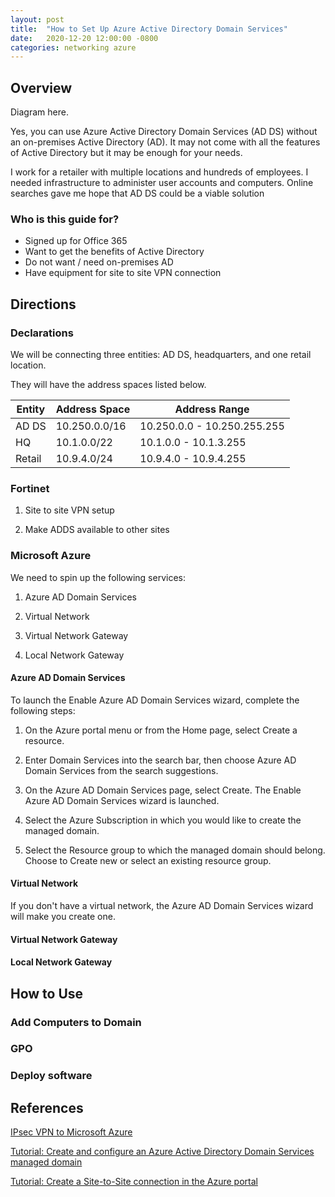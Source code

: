 ```yaml
---
layout: post
title:  "How to Set Up Azure Active Directory Domain Services"
date:   2020-12-20 12:00:00 -0800
categories: networking azure
---
```

## Overview

Diagram here.

Yes, you can use Azure Active Directory Domain Services (AD DS) without an on-premises Active Directory (AD). It may not come with all the features of Active Directory but it may be enough for your needs.

I work for a retailer with multiple locations and hundreds of employees. I needed infrastructure to administer user accounts and computers. Online searches gave me hope that AD DS could be a viable solution

### Who is this guide for?

* Signed up for Office 365
* Want to get the benefits of Active Directory
* Do not want / need on-premises AD
* Have equipment for site to site VPN connection  

## Directions

### Declarations

We will be connecting three entities: AD DS, headquarters, and one retail location.

They will have the address spaces listed below.

 Entity | Address Space | Address Range
 ---|---|---
 AD DS | 10.250.0.0/16 | 10.250.0.0 - 10.250.255.255
 HQ | 10.1.0.0/22 | 10.1.0.0 - 10.1.3.255
 Retail | 10.9.4.0/24 | 10.9.4.0 - 10.9.4.255

### Fortinet

1. Site to site VPN setup

1. Make ADDS available to other sites

### Microsoft Azure

We need to spin up the following services:

1. Azure AD Domain Services

1. Virtual Network

1. Virtual Network Gateway

1. Local Network Gateway

#### Azure AD Domain Services

To launch the Enable Azure AD Domain Services wizard, complete the following steps:

1. On the Azure portal menu or from the Home page, select Create a resource.

1. Enter Domain Services into the search bar, then choose Azure AD Domain Services from the search suggestions.

1. On the Azure AD Domain Services page, select Create. The Enable Azure AD Domain Services wizard is launched.

1. Select the Azure Subscription in which you would like to create the managed domain.

1. Select the Resource group to which the managed domain should belong. Choose to Create new or select an existing resource group.

#### Virtual Network

If you don't have a virtual network, the Azure AD Domain Services wizard will make you create one.

#### Virtual Network Gateway

#### Local Network Gateway

## How to Use

### Add Computers to Domain

### GPO

### Deploy software

## References

[IPsec VPN to Microsoft Azure](https://docs.fortinet.com/document/fortigate/5.4.0/cookbook/587640/ipsec-vpn-to-microsoft-azure)

[Tutorial: Create and configure an Azure Active Directory Domain Services managed domain](https://docs.microsoft.com/en-us/azure/active-directory-domain-services/tutorial-create-instance)

[Tutorial: Create a Site-to-Site connection in the Azure portal](https://docs.microsoft.com/en-us/azure/vpn-gateway/tutorial-site-to-site-portal)
